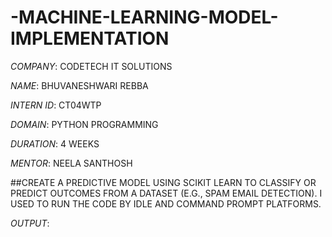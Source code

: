 # -MACHINE-LEARNING-MODEL-IMPLEMENTATION

*COMPANY*: CODETECH IT SOLUTIONS

*NAME*: BHUVANESHWARI REBBA

*INTERN ID*: CT04WTP

*DOMAIN*: PYTHON PROGRAMMING

*DURATION*: 4 WEEKS

*MENTOR*: NEELA SANTHOSH

##CREATE A PREDICTIVE MODEL USING SCIKIT LEARN TO CLASSIFY OR PREDICT OUTCOMES FROM A DATASET (E.G., SPAM EMAIL DETECTION). I USED TO RUN THE CODE BY IDLE AND COMMAND PROMPT PLATFORMS.

*OUTPUT*: 

